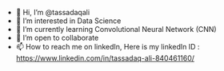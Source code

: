 - 👋 Hi, I’m @tassadaqali
- 👀 I’m interested in Data Science
- 🌱 I’m currently learning Convolutional Neural Network (CNN)
- 💞️ I’m open to collaborate
- 📫 How to reach me on linkedIn, Here is my linkedIn ID : https://www.linkedin.com/in/tassadaq-ali-840461160/

<!---
tassadaqali421/tassadaqali421 is a ✨ special ✨ repository because its `README.md` (this file) appears on your GitHub profile.
You can click the Preview link to take a look at your changes.
--->
